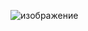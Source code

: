 ![изображение](https://github.com/evonext/NOW-Music-Overlay/assets/68775287/f2ead492-eeb1-4a5c-9349-c164f22390eb)
